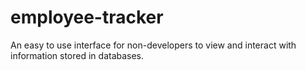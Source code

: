 # employee-tracker
An easy to use interface for non-developers to view and interact with information stored in databases. 
